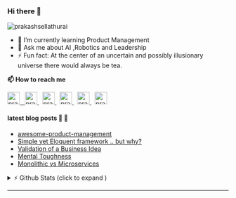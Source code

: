 ### Hi there 👋 

<img src="https://komarev.com/ghpvc/?username=prakashsellathurai" alt="prakashsellathurai" /> 


- 🌱 I’m currently learning Product Management
- 💬 Ask me about AI ,Robotics and Leadership
- ⚡ Fun fact: At the center of an uncertain and possibly illusionary universe there would always be tea.

<strong>📫 How to reach me </strong>


<p >
  <a href="https://www.prakashsellathurai.com">
  <img  alt="prakashsellathurai | Website" width="28" height="28" src="https://img.icons8.com/ios/50/000000/domain.png" />
  &nbsp;
  </a>
  <a href="https://dev.to/prakashsellathurai">
    <img src="https://d2fltix0v2e0sb.cloudfront.net/dev-badge.svg" alt="prakashsellathurai's DEV Profile" height="28" width="28">
  </a>
   &nbsp;
  <a href="https://www.linkedin.com/in/prakashsellathurai/">
 <img  alt="prakashsellathurai | LinkedIn" width="28" height="28"  src="https://img.icons8.com/fluent/48/000000/linkedin.png" />
   </a>
 &nbsp;
  <a href="https://twitter.com/prakash1729brt">
 <img  alt="prakash1729brt | Twitter" width="28" height="28" src="https://img.icons8.com/color/50/000000/twitter.png" />
  </a>
   &nbsp;
  <a href="https://github.com/prakashsellathurai">
<img  alt="prakashsellathurai | Github" width="28" height="28" src="https://cdn.jsdelivr.net/npm/simple-icons@v3/icons/github.svg" />
  </a>
  &nbsp;
  <a href="mailto: prakashsellathurai@gmail.com">
 <img  alt="prakashsellathurai | Email" width="28" height="28" src="https://img.icons8.com/fluent/48/000000/gmail.png" />
   </a>
 </p>
 
#### latest blog posts :scroll: :scroll:
<!-- BLOG-POST-LIST:START -->
- [awesome-product-management](https://www.prakashsellathurai.com/2020/10/03/awesome-product-management.html)
- [Simple yet Eloquent framework .. but why?](https://www.prakashsellathurai.com/2020/09/22/simple-yet-eloquent-framework-but-why.html)
- [Validation of a Business Idea](https://www.prakashsellathurai.com/2020/01/17/idea-validation.html)
- [Mental Toughness](https://www.prakashsellathurai.com/2018/04/11/mental-toughness.html)
- [Monolithic vs Microservices](https://www.prakashsellathurai.com/2017/08/02/monolithic-vs-microservices.html)
<!-- BLOG-POST-LIST:END -->


<details>
 <summary> ⚡  Github Stats (click to expand )</summary>
 

<br>

<!--Waka readme workflow https://github.com/anmol098/waka-readme-stats/-->
<!--START_SECTION:waka-->
![Lines of code](https://img.shields.io/badge/From%20Hello%20World%20I%27ve%20Written-10.0%20million%20lines%20of%20code-blue)

**🐱 My Github Data** 

> 🏆 909 Contributions in the Year 2020
 > 
> 📦 186.6 kB Used in Github's Storage 
 > 
> 💼 Opted to Hire
 > 
> 📜 72 Public Repositories
 > 
> 🔑 4 Private Repositories 

**I'm an Early 🐤** 

```text
🌞 Morning    55 commits     ██░░░░░░░░░░░░░░░░░░░░░░░   10.48% 
🌆 Daytime    279 commits    █████████████░░░░░░░░░░░░   53.14% 
🌃 Evening    149 commits    ███████░░░░░░░░░░░░░░░░░░   28.38% 
🌙 Night      42 commits     ██░░░░░░░░░░░░░░░░░░░░░░░   8.0%

```
📅 **I'm Most Productive on Tuesday** 

```text
Monday       79 commits     ███░░░░░░░░░░░░░░░░░░░░░░   15.05% 
Tuesday      107 commits    █████░░░░░░░░░░░░░░░░░░░░   20.38% 
Wednesday    54 commits     ██░░░░░░░░░░░░░░░░░░░░░░░   10.29% 
Thursday     52 commits     ██░░░░░░░░░░░░░░░░░░░░░░░   9.9% 
Friday       65 commits     ███░░░░░░░░░░░░░░░░░░░░░░   12.38% 
Saturday     81 commits     ███░░░░░░░░░░░░░░░░░░░░░░   15.43% 
Sunday       87 commits     ████░░░░░░░░░░░░░░░░░░░░░   16.57%

```


📊 **This Week I Spent My Time On** 

```text
```

**I Mostly Code in JavaScript** 

```text
JavaScript               10 repos            ███████░░░░░░░░░░░░░░░░░░   28.57% 
Python                   7 repos             █████░░░░░░░░░░░░░░░░░░░░   20.0% 
Jupyter Notebook         5 repos             ███░░░░░░░░░░░░░░░░░░░░░░   14.29% 
TypeScript               3 repos             ██░░░░░░░░░░░░░░░░░░░░░░░   8.57% 
HTML                     2 repos             █░░░░░░░░░░░░░░░░░░░░░░░░   5.71%

```



<!--END_SECTION:waka-->
</details>



---



